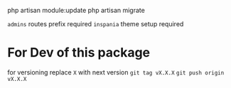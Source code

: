 php artisan module:update
php artisan migrate

`admins` routes prefix required
`inspania` theme setup required

# For Dev of this package

for versioning
replace `X` with next version
`git tag vX.X.X`
`git push origin vX.X.X`
